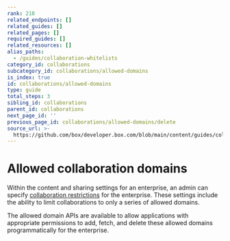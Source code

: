 ```yaml
---
rank: 210
related_endpoints: []
related_guides: []
related_pages: []
required_guides: []
related_resources: []
alias_paths:
  - /guides/collaboration-whitelists
category_id: collaborations
subcategory_id: collaborations/allowed-domains
is_index: true
id: collaborations/allowed-domains
type: guide
total_steps: 3
sibling_id: collaborations
parent_id: collaborations
next_page_id: ''
previous_page_id: collaborations/allowed-domains/delete
source_url: >-
  https://github.com/box/developer.box.com/blob/main/content/guides/collaborations/allowed-domains/index.md
---
```

# Allowed collaboration domains

Within the content and sharing settings for an enterprise, an admin can specify
[collaboration restrictions][collab-restrictions] for the enterprise. These
settings include the ability to limit collaborations to only a series of
allowed domains.

The allowed domain APIs are available to allow applications with
appropriate permissions to add, fetch, and delete these allowed domains
programmatically for the enterprise.

<!-- i18n-enable localize-links -->

[collab-restrictions]: https://support.box.com/hc/en-us/articles/4404822772755-Enterprise-Settings-Content-Sharing-Tab
<!-- i18n-disable localize-links -->